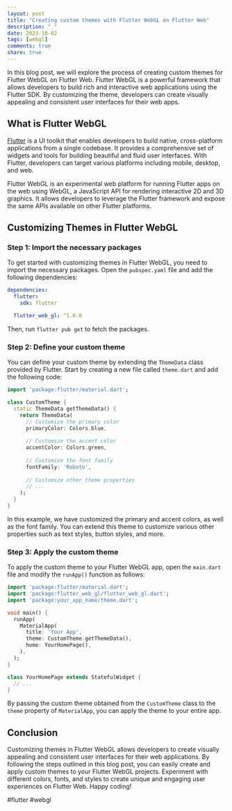 ```yaml
---
layout: post
title: "Creating custom themes with Flutter WebGL on Flutter Web"
description: " "
date: 2023-10-02
tags: [webgl]
comments: true
share: true
---
```


In this blog post, we will explore the process of creating custom themes for Flutter WebGL on Flutter Web. Flutter WebGL is a powerful framework that allows developers to build rich and interactive web applications using the Flutter SDK. By customizing the theme, developers can create visually appealing and consistent user interfaces for their web apps.

## What is Flutter WebGL

[Flutter](https://flutter.dev/) is a UI toolkit that enables developers to build native, cross-platform applications from a single codebase. It provides a comprehensive set of widgets and tools for building beautiful and fluid user interfaces. With Flutter, developers can target various platforms including mobile, desktop, and web.

Flutter WebGL is an experimental web platform for running Flutter apps on the web using WebGL, a JavaScript API for rendering interactive 2D and 3D graphics. It allows developers to leverage the Flutter framework and expose the same APIs available on other Flutter platforms.

## Customizing Themes in Flutter WebGL

### Step 1: Import the necessary packages

To get started with customizing themes in Flutter WebGL, you need to import the necessary packages. Open the `pubspec.yaml` file and add the following dependencies:

```yaml
dependencies:
  flutter:
    sdk: flutter

  flutter_web_gl: ^1.0.0
```

Then, run `flutter pub get` to fetch the packages.

### Step 2: Define your custom theme

You can define your custom theme by extending the `ThemeData` class provided by Flutter. Start by creating a new file called `theme.dart` and add the following code:

```dart
import 'package:flutter/material.dart';

class CustomTheme {
  static ThemeData getThemeData() {
    return ThemeData(
      // Customize the primary color
      primaryColor: Colors.blue,
      
      // Customize the accent color
      accentColor: Colors.green,
      
      // Customize the font family
      fontFamily: 'Roboto',
      
      // Customize other theme properties
      // ...
    );
  }
}
```

In this example, we have customized the primary and accent colors, as well as the font family. You can extend this theme to customize various other properties such as text styles, button styles, and more.

### Step 3: Apply the custom theme

To apply the custom theme to your Flutter WebGL app, open the `main.dart` file and modify the `runApp()` function as follows:

```dart
import 'package:flutter/material.dart';
import 'package:flutter_web_gl/flutter_web_gl.dart';
import 'package:your_app_name/theme.dart';

void main() {
  runApp(
    MaterialApp(
      title: 'Your App',
      theme: CustomTheme.getThemeData(),
      home: YourHomePage(),
    ),
  );
}

class YourHomePage extends StatefulWidget {
  // ...
}
```

By passing the custom theme obtained from the `CustomTheme` class to the `theme` property of `MaterialApp`, you can apply the theme to your entire app.

## Conclusion

Customizing themes in Flutter WebGL allows developers to create visually appealing and consistent user interfaces for their web applications. By following the steps outlined in this blog post, you can easily create and apply custom themes to your Flutter WebGL projects. Experiment with different colors, fonts, and styles to create unique and engaging user experiences on Flutter Web. Happy coding!

#flutter #webgl